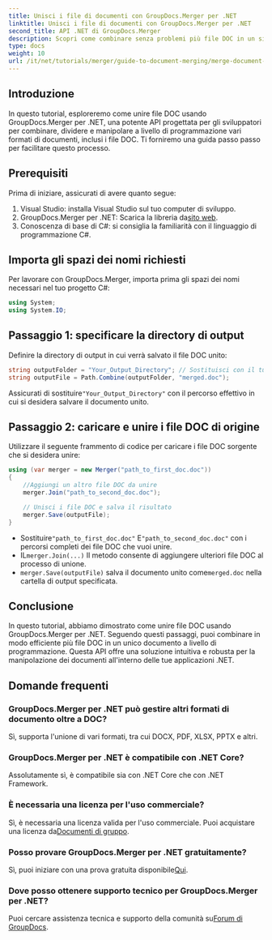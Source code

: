 ```yaml
---
title: Unisci i file di documenti con GroupDocs.Merger per .NET
linktitle: Unisci i file di documenti con GroupDocs.Merger per .NET
second_title: API .NET di GroupDocs.Merger
description: Scopri come combinare senza problemi più file DOC in un singolo documento usando GroupDocs.Merger per .NET. Questo tutorial completo fornisce un approccio chiaro e dettagliato, che copre prerequisiti, frammenti di codice e FAQ.
type: docs
weight: 10
url: /it/net/tutorials/merger/guide-to-document-merging/merge-document-files/
---
```

## Introduzione

In questo tutorial, esploreremo come unire file DOC usando GroupDocs.Merger per .NET, una potente API progettata per gli sviluppatori per combinare, dividere e manipolare a livello di programmazione vari formati di documenti, inclusi i file DOC. Ti forniremo una guida passo passo per facilitare questo processo.

## Prerequisiti

Prima di iniziare, assicurati di avere quanto segue:

1. Visual Studio: installa Visual Studio sul tuo computer di sviluppo.
2.  GroupDocs.Merger per .NET: Scarica la libreria da[sito web](https://releases.groupdocs.com/merger/net/).
3. Conoscenza di base di C#: si consiglia la familiarità con il linguaggio di programmazione C#.

## Importa gli spazi dei nomi richiesti

Per lavorare con GroupDocs.Merger, importa prima gli spazi dei nomi necessari nel tuo progetto C#:

```csharp
using System;
using System.IO;
```

## Passaggio 1: specificare la directory di output

Definire la directory di output in cui verrà salvato il file DOC unito:

```csharp
string outputFolder = "Your_Output_Directory"; // Sostituisci con il tuo percorso
string outputFile = Path.Combine(outputFolder, "merged.doc");
```

 Assicurati di sostituire`"Your_Output_Directory"` con il percorso effettivo in cui si desidera salvare il documento unito.

## Passaggio 2: caricare e unire i file DOC di origine

Utilizzare il seguente frammento di codice per caricare i file DOC sorgente che si desidera unire:

```csharp
using (var merger = new Merger("path_to_first_doc.doc"))
{
    //Aggiungi un altro file DOC da unire
    merger.Join("path_to_second_doc.doc");

    // Unisci i file DOC e salva il risultato
    merger.Save(outputFile);
}
```


-  Sostituire`"path_to_first_doc.doc"` E`"path_to_second_doc.doc"` con i percorsi completi dei file DOC che vuoi unire.
-  IL`merger.Join(...)` Il metodo consente di aggiungere ulteriori file DOC al processo di unione.
- `merger.Save(outputFile)` salva il documento unito come`merged.doc` nella cartella di output specificata.

## Conclusione

In questo tutorial, abbiamo dimostrato come unire file DOC usando GroupDocs.Merger per .NET. Seguendo questi passaggi, puoi combinare in modo efficiente più file DOC in un unico documento a livello di programmazione. Questa API offre una soluzione intuitiva e robusta per la manipolazione dei documenti all'interno delle tue applicazioni .NET.

## Domande frequenti

### GroupDocs.Merger per .NET può gestire altri formati di documento oltre a DOC?

Sì, supporta l'unione di vari formati, tra cui DOCX, PDF, XLSX, PPTX e altri.

### GroupDocs.Merger per .NET è compatibile con .NET Core?

Assolutamente sì, è compatibile sia con .NET Core che con .NET Framework.

### È necessaria una licenza per l'uso commerciale?

Sì, è necessaria una licenza valida per l'uso commerciale. Puoi acquistare una licenza da[Documenti di gruppo](https://purchase.groupdocs.com/buy).

### Posso provare GroupDocs.Merger per .NET gratuitamente?

 Sì, puoi iniziare con una prova gratuita disponibile[Qui](https://releases.groupdocs.com/).

### Dove posso ottenere supporto tecnico per GroupDocs.Merger per .NET?

 Puoi cercare assistenza tecnica e supporto della comunità su[Forum di GroupDocs](https://forum.groupdocs.com/c/merger/32).